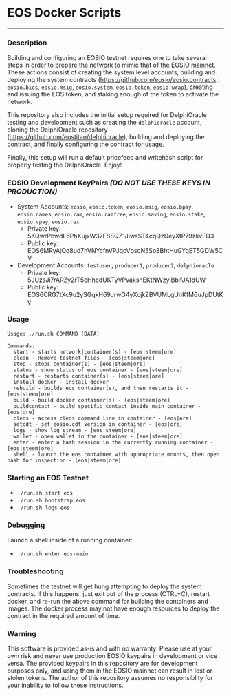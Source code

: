 # EOS Docker Scripts

---

### Description
Building and configuring an EOSIO testnet requires one to take several steps in order to prepare the network to mimic that of the EOSIO mainnet. These actions consist of creating the system level accounts, building and deploying the system contracts (https://github.com/eosio/eosio.contracts : `eosio.bios`, `eosio.msig`, `eosio.system`, `eosio.token`, `eosio.wrap`), creating and issuing the EOS token, and staking enough of the token to activate the network.

This repository also includes the initial setup required for DelphiOracle testing and development such as creating the `delphioracle` account, cloning the DelphiOracle repository (https://github.com/eostitan/delphioracle), building and deploying the contract, and finally configuring the contract for usage.

Finally, this setup will run a default pricefeed and writehash script for properly testing the DelphiOracle. Enjoy!

### EOSIO Development KeyPairs *(DO NOT USE THESE KEYS IN PRODUCTION)*
- System Accounts: `eosio`, `eosio.token`, `eosio.msig`, `eosio.bpay`, `eosio.names`, `eosio.ram`, `eosio.ramfree`, `eosio.saving`, `eosio.stake`, `eosio.vpay`, `eosio.rex`
	- Private key: 5KQwrPbwdL6PhXujxW37FSSQZ1JiwsST4cqQzDeyXtP79zkvFD3
	- Public key: EOS6MRyAjQq8ud7hVNYcfnVPJqcVpscN5So8BhtHuGYqET5GDW5CV
- Development Accounts: `testuser`, `producer1`, `producer2`, `delphioracle`
	- Private key: 5JUzsJi7rARZy2rT5eHhcdUKTyVPvaksnEKtNWzyiBbifJA1dUW
	- Public key: EOS6CRG7tXc9u2ySGqkH69JrwG4yXojkZBVUMLgUnKfM6uJpDUtKy

### Usage
```
Usage: ./run.sh COMMAND [DATA]

Commands:
  start - starts network|container(s) - [eos|steem|ore]
  clean - Remove testnet files - [eos|steem|ore]
  stop - stops container(s) - [eos|steem|ore]
  status - show status of eos container - [eos|steem|ore]
  restart - restarts container(s) - [eos|steem|ore]
  install_docker - install docker
  rebuild - builds eos container(s), and then restarts it - [eos|steem|ore]
  build - build docker container(s) - [eos|steem|ore]
  buildcontact - build specific contact inside main container - [eos|ore]
  cleos - access cleos command line in container - [eos|ore]
  setcdt - set eosio.cdt version in container - [eos|ore]
  logs - show log stream - [eos|steem|ore]
  wallet - open wallet in the container - [eos|steem|ore]
  enter - enter a bash session in the currently running container - [eos|steem|ore]
  shell - launch the eos container with appropriate mounts, then open bash for inspection - [eos|steem|ore]
```

### Starting an EOS Testnet
- `./run.sh start eos`
- `./run.sh bootstrap eos`
- `./run.sh logs eos`

### Debugging
Launch a shell inside of a running container:
- `./run.sh enter eos-main`

### Troubleshooting
Sometimes the testnet will get hung attempting to deploy the system contracts. If this happens, just exit out of the process (CTRL+C), restart docker, and re-run the above command for building the containers and images. The docker process may not have enough resources to deploy the contract in the required amount of time.

### Warning
This software is provided as-is and with no warranty. Please use at your own risk and never use production EOSIO keypairs in development or vice versa. The provided keypairs in this repository are for development purposes only, and using them in the EOSIO mainnet can result in lost or stolen tokens. The author of this repository assumes no responsiblity for your inability to follow these instructions.
